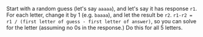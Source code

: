 Start with a random guess (let's say `aaaaa`), and let's say it has response `r1`. For each letter, change it by 1 (e.g. `baaaa`), and let the result be `r2`. `r1-r2 = r1 / (first letter of guess - first letter of answer)`, so you can solve for the letter (assuming no 0s in the response.) Do this for all 5 letters.

